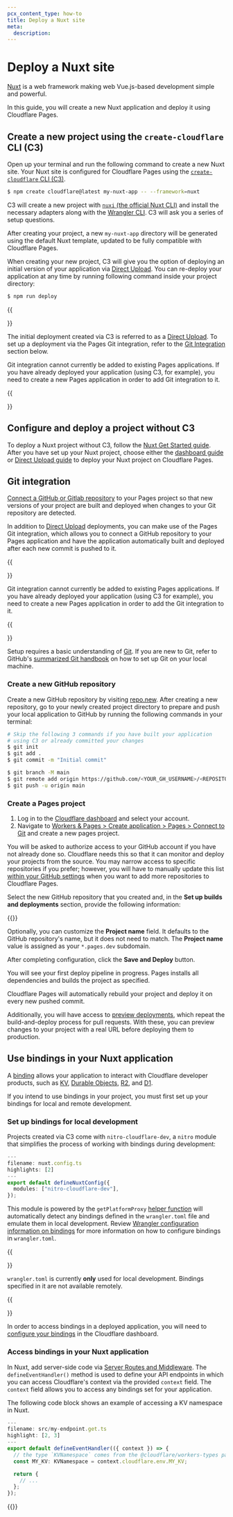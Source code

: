 ```yaml
---
pcx_content_type: how-to
title: Deploy a Nuxt site
meta:
  description: 
---
```


# Deploy a Nuxt site

[Nuxt](https://nuxt.com) is a web framework making web Vue.js-based development simple and powerful.

In this guide, you will create a new Nuxt application and deploy it using Cloudflare Pages.

## Create a new project using the `create-cloudflare` CLI (C3)

Open up your terminal and run the following command to create a new Nuxt site. Your Nuxt site is configured for Cloudflare Pages using the [`create-cloudflare` CLI (C3)](/pages/get-started/c3/).

```sh
$ npm create cloudflare@latest my-nuxt-app -- --framework=nuxt
```

C3 will create a new project with [`nuxi` (the official Nuxt CLI)](https://github.com/nuxt/cli) and install the necessary adapters along with the [Wrangler CLI](/workers/wrangler/install-and-update/#check-your-wrangler-version). C3 will ask you a series of setup questions.

After creating your project, a new `my-nuxt-app` directory will be generated using the default Nuxt template, updated to be fully compatible with Cloudflare Pages.

When creating your new project, C3 will give you the option of deploying an initial version of your application via [Direct Upload](/pages/how-to/use-direct-upload-with-continuous-integration/). You can re-deploy your application at any time by running following command inside your project directory:

```sh
$ npm run deploy
```

{{<Aside type="note" header="Git integration">}}

The initial deployment created via C3 is referred to as a [Direct Upload](/pages/get-started/direct-upload/). To set up a deployment via the Pages Git integration, refer to the [Git Integration](#git-integration) section below.

Git integration cannot currently be added to existing Pages applications. If you have already deployed your application (using C3, for example), you need to create a new Pages application in order to add Git integration to it.

{{</Aside>}}

## Configure and deploy a project without C3

To deploy a Nuxt project without C3, follow the [Nuxt Get Started guide](https://nuxt.com/docs/getting-started/installation). After you have set up your Nuxt project, choose either the [dashboard guide](/pages/get-started/guide/) or [Direct Upload guide](/pages/get-started/direct-upload/) to deploy your Nuxt project on Cloudflare Pages.

## Git integration

[Connect a GitHub or Gitlab repository](/pages/configuration/git-integration) to your Pages project so that new versions of your project are built and deployed when changes to your Git repository are detected.

In addition to [Direct Upload](/pages/get-started/direct-upload/) deployments, you can make use of the Pages Git integration, which allows you to connect a GitHub repository to your Pages application and have the application automatically built and deployed after each new commit is pushed to it.

{{<Aside type="note">}}

Git integration cannot currently be added to existing Pages applications. If you have already deployed your application (using C3 for example), you need to create a new Pages application in order to add the Git integration to it.

{{</Aside>}}

Setup requires a basic understanding of [Git](https://git-scm.com/). If you are new to Git, refer to GitHub's [summarized Git handbook](https://guides.github.com/introduction/git-handbook/) on how to set up Git on your local machine.

### Create a new GitHub repository

Create a new GitHub repository by visiting [repo.new](https://repo.new). After creating a new repository, go to your newly created project directory to prepare and push your local application to GitHub by running the following commands in your terminal:

```sh
# Skip the following 3 commands if you have built your application
# using C3 or already committed your changes
$ git init
$ git add .
$ git commit -m "Initial commit"

$ git branch -M main
$ git remote add origin https://github.com/<YOUR_GH_USERNAME>/<REPOSITORY_NAME>
$ git push -u origin main
```

### Create a Pages project

1. Log in to the [Cloudflare dashboard](https://dash.cloudflare.com/) and select your account.
2. Navigate to [Workers & Pages > Create application > Pages > Connect to Git](https://dash.cloudflare.com/?to=/:account/pages/new/provider/github) and create a new pages project.

You will be asked to authorize access to your GitHub account if you have not already done so. Cloudflare needs this so that it can monitor and deploy your projects from the source. You may narrow access to specific repositories if you prefer; however, you will have to manually update this list [within your GitHub settings](https://github.com/settings/installations) when you want to add more repositories to Cloudflare Pages.

Select the new GitHub repository that you created and, in the **Set up builds and deployments** section, provide the following information:

{{<pages-build-preset framework="nuxt-js">}}

Optionally, you can customize the **Project name** field. It defaults to the GitHub repository's name, but it does not need to match. The **Project name** value is assigned as your `*.pages.dev` subdomain.

After completing configuration, click the **Save and Deploy** button.

You will see your first deploy pipeline in progress. Pages installs all dependencies and builds the project as specified.

Cloudflare Pages will automatically rebuild your project and deploy it on every new pushed commit.

Additionally, you will have access to [preview deployments](/pages/configuration/preview-deployments/), which repeat the build-and-deploy process for pull requests. With these, you can preview changes to your project with a real URL before deploying them to production.

## Use bindings in your Nuxt application

A [binding](/pages/functions/bindings/) allows your application to interact with Cloudflare developer products, such as [KV](/kv/), [Durable Objects](/durable-objects/), [R2](/r2/), and [D1](/d1/).

If you intend to use bindings in your project, you must first set up your bindings for local and remote development.

### Set up bindings for local development

Projects created via C3 come with `nitro-cloudflare-dev`, a `nitro` module that simplifies the process of working with bindings during development:

```typescript
---
filename: nuxt.config.ts
highlights: [2]
---
export default defineNuxtConfig({
  modules: ["nitro-cloudflare-dev"],
});
```

This module is powered by the `getPlatformProxy` [helper function](/workers/wrangler/api#getplatformproxy) will automatically detect any bindings defined in the `wrangler.toml` file and emulate them in local development. Review [Wrangler configuration information on bindings](workers/wrangler/configuration/#bindings) for more information on how to configure bindings in `wrangler.toml`.

{{<Aside type="note">}}

`wrangler.toml` is currently **only** used for local development. Bindings specified in it are not available remotely.

{{</Aside>}}

In order to access bindings in a deployed application, you will need to [configure your bindings](/pages/functions/bindings/) in the Cloudflare dashboard.

### Access bindings in your Nuxt application

In Nuxt, add server-side code via [Server Routes and Middleware](https://nuxt.com/docs/guide/directory-structure/server#server-directory). The `defineEventHandler()` method is used to define your API endpoints in which you can access Cloudflare's context via the provided `context` field. The `context` field allows you to access any bindings set for your application.

The following code block shows an example of accessing a KV namespace in Nuxt.

```typescript
---
filename: src/my-endpoint.get.ts
highlight: [2, 3]
---
export default defineEventHandler(({ context }) => {
  // the type `KVNamespace` comes from the @cloudflare/workers-types package
  const MY_KV: KVNamespace = context.cloudflare.env.MY_KV;

  return {
    // ...
  };
});
```

{{<render file="_learn-more.md" withParameters="Nuxt">}}

